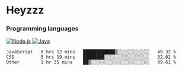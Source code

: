 # Heyzzz  

### Programming languages  

[![Node.js](https://img.shields.io/badge/-Node.js-262626?style=for-the-badge)](https://nodejs.org)
[![Java](https://img.shields.io/badge/-Java-262626?style=for-the-badge)](https://java.com)

<!--START_SECTION:waka-->

```text
JavaScript   8 hrs 12 mins   ████████████▒░░░░░░░░░░░░   49.32 %
CSS          5 hrs 19 mins   ████████░░░░░░░░░░░░░░░░░   32.02 %
Other        1 hr 35 mins    ██▒░░░░░░░░░░░░░░░░░░░░░░   09.61 %
```

<!--END_SECTION:waka-->
